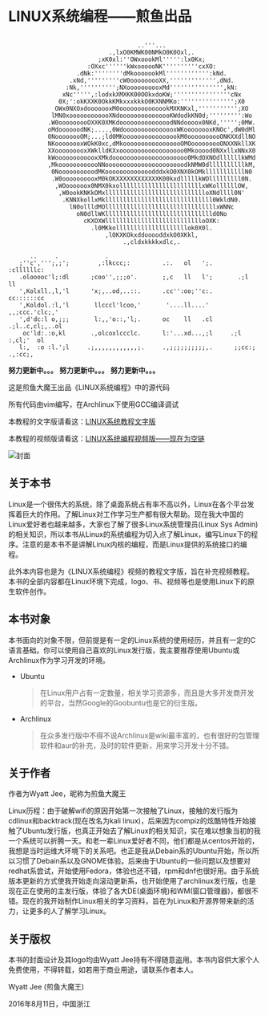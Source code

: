# LINUX系统编程——煎鱼出品

```
                                                                                
                                    ..'''...                                    
                            .,lxO0KMWK00NMkO0K0Oxl,.                            
                         ;xK0xl:''OWxoookMl''''':lx0Kx;                         
                      :OXxc''''''kWxoooooNK''''''''''cxXO:                      
                   .dNk:''''''''dMkooooookMl'''''''''''':kNd.                   
                 .xNd,'''''''''cW0ooooooooXX,''''''''''''',dNd.                 
                :Nk,'''''''''';NXoooooooooxMd''''''''''''''',kN:                
               xNc''''',:lodxkXMXKK00OOkxdoKW;''''''''''''''''cNx               
              0X;':okKXXK0OkkKMkxxxkkkO0KXNNMKo:''''''''''''''';X0              
             OWx0NXOxdooooooxM0oooooooooooookMXKNKxl,''''''''''';XO             
            lMN0xoooooooooooXNdooooooooooooooKWdodkKN0d;''''''''':Wo            
           .W0ooooooooOXXK0XMKdoooooooooooooodNNdoooox0NKd,''''';0MW.           
           oMdoooooodNK;....,0WdooooooooooooooxWKoooooooxKNOc',dW0dMl           
           0NoooooooOM;...;ld0MKoooooooooooooookM0oooooooooONKXXdllNO           
           NKoooooooxWOkK0xc,dMkooooooooooooooooOMOooooooooONXXNkllXK           
           XXooooooooxXWklldKXxoooooooooooooooooo0Mkooood0NXxllxNNxX0           
           kWoooooooooooxXMkdooooooooooooooooooooo0MkdOXNOdllllllkWMd           
           ,MkoooooooooooNNoooooooooooooooooooooodkNMW0dllllllllllkM,           
            0NoooooooooodMKooooooooooooodddxkO0XNX0kOMklllllllllllN0            
            .W0oooooooooxM0kOKXXXXXXXXXXXXK00kxdlllllkWOlllllllll0N.            
             ,WOoooooox0NMX0kxolllllllllllllllllllllllxWKollllllOW,             
              ,W0ookKNKkOMxlllllllllllllllllllllllllllloXNdllll0N'              
               .KNNXkollxMkllllllllllllllllllllllllllllll0WkldN0.               
                 lN0ollldMOlllllllllllllllllllllllllllllllxWNNc                 
                   oN0dllWKlllllllllllllllllllllllllllllld0No                   
                     cKXOXWllllllllllllllllllllllllllloOXK:                     
                       .l0MKkollllllllllllllllllllok0X0l.                       
                           ,lOKXKOkxddooooddxkO0XKkl,                           
                                .,cldxkkkkxdlc,.                                
                                                                                
      ..     .             .
   ;''c',''';,;';        ,:lkccc;:         .:.   ol   ';.        :cllllllc: 
   .olooooc'l;:dl      ;coo'',;;;o'.       ;,c   ll   l';       .;l      ll 
   ',Kolxll.,l,'l      'x;,..od,..::.      .cc'':oo;''c:.        cc::::::cc 
   ',Koldol.:l,'l       llcccl'lcoo,'       '....ll....'       ,,;ccc.'clc;,' 
   ',d'dc:l o,;;;       l:,,'o::,'l;.      oc    ll   .cl     .;l..c,cl;,..ol 
    oc'ld:.:o,kl       .,olcoxlccclc.      l:'...xd...,;l     .;l  :,cl;'  ol 
   l:,  :o :l.';l     .;,,,,,,,,,,,,;.     .,;;;;;;;;;;,.      ;;cc:; .,:cc;, 

```

**努力更新中。。。**
**努力更新中。。。**
**努力更新中。。。**

这是煎鱼大魔王出品《LINUX系统编程》中的源代码

所有代码由vim编写，在Archlinux下使用GCC编译调试

本教程的文字版请看这：[LINUX系统教程文字版](https://wyattjee.gitbooks.io/linux-os-programming/content/)

本教程的视频版请看这：[LINUX系统编程视频版——现在为空链]()

![封面](https://github.com/wyattjee/linux-os-programming/blob/master/assets/cover.png)

## 关于本书

Linux是一个很伟大的系统，除了桌面系统占有率不高以外，Linux在各个平台发挥着巨大的作用。了解Linux对工作学习生产都有很大帮助。现在我大中国的Linux爱好者也越来越多，大家也了解了很多Linux系统管理员\(Linux
Sys
Admin\)的相关知识，所以本书从Linux的系统编程为切入点了解Linux，编写Linux下的程序。注意的是本书不是讲解Linux内核的编程，而是Linux提供的系统接口的编程。

此外本内容也是为《LINUX系统编程》视频的教程文字版，旨在补充视频教程。本书的全部内容都在Linux环境下完成，logo、书、视频等也是使用Linux下的原生软件创作。

## 本书对象
本书面向的对象不限，但前提是有一定的Linux系统的使用经历，并且有一定的C语言基础。你可以使用自己喜欢的Linux发行版，我主要推荐使用Ubuntu或Archlinux作为学习开发的环境。
* Ubuntu

   > 在Linux用户占有一定数量，相关学习资源多，而且是大多开发商开发的平台，当然Google的Goobuntu也是它的衍生版。

* Archlinux

   > 在众多发行版中不得不说Archlinux是wiki最丰富的，也有很好的包管理软件和aur的补充，及时的软件更新，用来学习开发十分不错。

## 关于作者

作者为Wyatt Jee，昵称为煎鱼大魔王

Linux历程：由于破解wifi的原因开始第一次接触了Linux，接触的发行版为cdlinux和backtrack\(现在改名为kali
linux\)，后来因为compiz的炫酷特性开始接触了Ubuntu发行版，也真正开始去了解Linux的相关知识，实在难以想象当初的我一个系统可以折腾一天。和老一辈Linux爱好者不同，他们都是从centos开始的，我想是当时运维大环境下的关系吧。也正是我从Debain系的Ubuntu开始，所以所以习惯了Debain系以及GNOME体验。后来由于Ubuntu的一些问题以及想要对redhat系尝试，开始使用Fedora，体验也还不错，rpm和dnf也很好用。由于系统版本更新的方式使我开始走向滚动更新系，也开始使用了archlinux发行版，也是现在正在使用的主发行版，体验了各大DE\(桌面环境\)和WM\(窗口管理器\)，都很不错。现在的我开始制作Linux相关的学习资料，旨在为Linux和开源界带来新的活力，让更多的人了解学习Linux。

## 关于版权

本书的封面设计及其logo均由Wyatt
Jee持有不得随意盗用。本书内容供大家个人免费使用，不得转载，如若用于商业用途，请联系作者本人。

Wyatt Jee (煎鱼大魔王)

2016年8月11日，中国浙江
